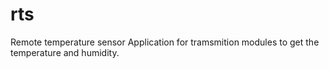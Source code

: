 # rts
Remote temperature sensor
Application for tramsmition modules to get the temperature and humidity.
